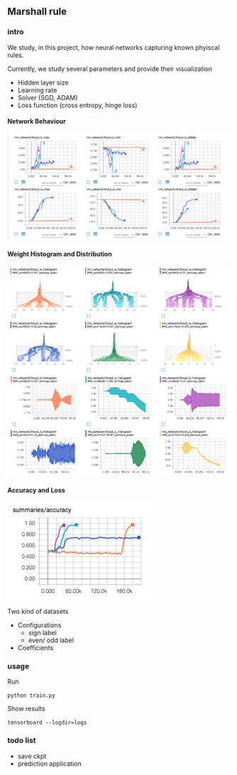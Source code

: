 ## Marshall rule

### intro
We study, in this project, how neural networks capturing known phyiscal rules.

Currently, we study several parameters and provide their visualization
* Hidden layer size
* Learning rate
* Solver (SGD, ADAM)
* Loss function (cross entropy, hinge loss)

#### Network Behaviour
![Network Behaviour](samples/weights.png)

#### Weight Histogram and Distribution
![Weight Histogram](samples/weighthist.png)
![Weight Distribution](samples/weightdist.png)

#### Accuracy and Loss
![Accuracy and Loss](samples/accuracies.png)

Two kind of datasets
* Configurations
    * sign label
    * even/ odd label
* Coefficients

### usage

Run 
```
python train.py
```

Show results
```
tensorboard --logdir=logs
```

### todo list
* save ckpt 
* prediction application
